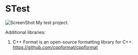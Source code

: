 # STest

![ScreenShot](https://raw.github.com/SMelanko/STest/master/res/sm.png) My test project.

Additional libraries:
1. C++ Format is an open-source formatting library for C++.
	https://github.com/cppformat/cppformat
